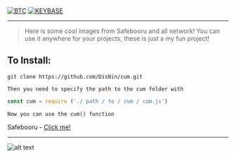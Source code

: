 [![BTC](https://img.shields.io/badge/btc-donate-red?color=f08b16&logo=bitcoin)](https://www.blockchain.com/btc/address/bc1q7jzctmsqy88kdr7qw8dzyyr0d36776dx8mnau2)
[![KEYBASE](https://img.shields.io/badge/KEYBASE-d1snIn-blue)](http://keybase.io/d1snln)

***

> Неre is some cool images from Safebooru and all network!
> You can use it anywhere for your projects, these is just a my fun project!

## To Install:

`git clone https://github.com/DisNin/cum.git`

`Then you need to specify the path to the cum folder with`

```javascript
const cum = require ('./ path / to / cum / cum.js')
```
```
Now you can use the cum() function
```

Safebooru - [Click me!](https://safebooru.org)

***

![alt text](https://safebooru.org//samples/3083/sample_303d80fbdca7d70241c8bbbbb58472d20b39e476.jpg?3209579?raw=true)
